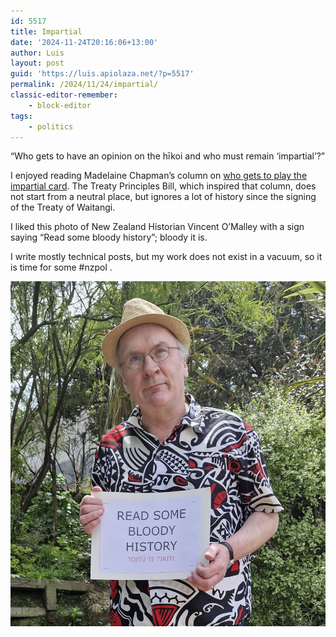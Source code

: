 ```yaml
---
id: 5517
title: Impartial
date: '2024-11-24T20:16:06+13:00'
author: Luis
layout: post
guid: 'https://luis.apiolaza.net/?p=5517'
permalink: /2024/11/24/impartial/
classic-editor-remember:
    - block-editor
tags:
    - politics
---
```


“Who gets to have an opinion on the hīkoi and who must remain ‘impartial’?”  
  
I enjoyed reading Madelaine Chapman’s column on [who gets to play the impartial card](https://thespinoff.co.nz/politics/19-11-2024/who-gets-to-have-an-opinion-on-the-hikoi-and-who-must-remain-impartial). The Treaty Principles Bill, which inspired that column, does not start from a neutral place, but ignores a lot of history since the signing of the Treaty of Waitangi.

I liked this photo of New Zealand Historian Vincent O’Malley with a sign saying “Read some bloody history”; bloody it is.

I write mostly technical posts, but my work does not exist in a vacuum, so it is time for some #nzpol .

![O’Malley showing a “Read some bloody history” sign.](/assets/images/omalley.jpeg)